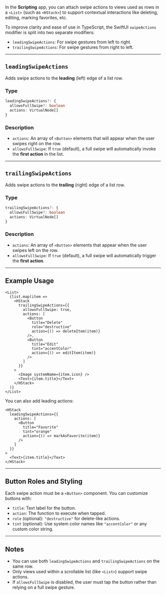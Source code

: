 In the **Scripting** app, you can attach swipe actions to views used as rows in a `<List>` (such as `<HStack>`) to support contextual interactions like deleting, editing, marking favorites, etc.

To improve clarity and ease of use in TypeScript, the SwiftUI `swipeActions` modifier is split into two separate modifiers:

* `leadingSwipeActions`: For swipe gestures from left to right.
* `trailingSwipeActions`: For swipe gestures from right to left.

---

## `leadingSwipeActions`

Adds swipe actions to the **leading** (left) edge of a list row.

### Type

```ts
leadingSwipeActions?: {
  allowsFullSwipe?: boolean
  actions: VirtualNode[]
}
```

### Description

* `actions`: An array of `<Button>` elements that will appear when the user swipes right on the row.
* `allowsFullSwipe`: If `true` (default), a full swipe will automatically invoke the **first action** in the list.

---

## `trailingSwipeActions`

Adds swipe actions to the **trailing** (right) edge of a list row.

### Type

```ts
trailingSwipeActions?: {
  allowsFullSwipe?: boolean
  actions: VirtualNode[]
}
```

### Description

* `actions`: An array of `<Button>` elements that appear when the user swipes left on the row.
* `allowsFullSwipe`: If `true` (default), a full swipe will automatically trigger the **first action**.

---

## Example Usage

```tsx
<List>
  {list.map(item => 
    <HStack
      trailingSwipeActions={{
        allowsFullSwipe: true,
        actions: [
          <Button
            title="Delete"
            role="destructive"
            action={() => deleteItem(item)}
          />,
          <Button
            title="Edit"
            tint="accentColor"
            action={() => editItem(item)}
          />
        ]
      }}
    >
      <Image systemName={item.icon} />
      <Text>{item.title}</Text>
    </HStack>
  )}
</List>
```

You can also add leading actions:

```tsx
<HStack
  leadingSwipeActions={{
    actions: [
      <Button
        title="Favorite"
        tint="orange"
        action={() => markAsFavorite(item)}
      />
    ]
  }}
>
  <Text>{item.title}</Text>
</HStack>
```

---

## Button Roles and Styling

Each swipe action must be a `<Button>` component. You can customize buttons with:

* `title`: Text label for the button.
* `action`: The function to execute when tapped.
* `role` (optional): `"destructive"` for delete-like actions.
* `tint` (optional): Use system color names like `"accentColor"` or any custom color string.

---

## Notes

* You can use both `leadingSwipeActions` and `trailingSwipeActions` on the same row.
* Only views used within a scrollable list (like `<List>`) support swipe actions.
* If `allowsFullSwipe` is disabled, the user must tap the button rather than relying on a full swipe gesture.
